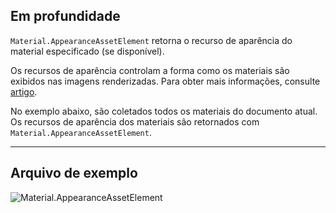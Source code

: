 ## Em profundidade
`Material.AppearanceAssetElement` retorna o recurso de aparência do material especificado (se disponível).

Os recursos de aparência controlam a forma como os materiais são exibidos nas imagens renderizadas. Para obter mais informações, consulte [artigo](https://help.autodesk.com/view/RVT/2025/PTB/?guid=GUID-6E3C9EF0-F657-4F79-90BD-A2FB88B0467D).

No exemplo abaixo, são coletados todos os materiais do documento atual. Os recursos de aparência dos materiais são retornados com `Material.AppearanceAssetElement`.

___
## Arquivo de exemplo

![Material.AppearanceAssetElement](./Revit.Elements.Material.AppearanceAssetElement_img.jpg)
